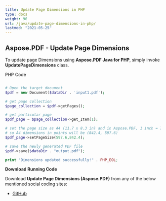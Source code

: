 ```yaml
---
title: Update Page Dimensions in PHP
type: docs
weight: 90
url: /java/update-page-dimensions-in-php/
lastmod: "2021-05-25"
---
```


## Aspose.PDF - Update Page Dimensions

To update page Dimensions using **Aspose.PDF Java for PHP**, simply invoke **UpdatePageDimensions** class.

PHP Code

```php

# Open the target document
$pdf = new Document($dataDir . 'input1.pdf');

# get page collection
$page_collection = $pdf->getPages();

# get particular page
$pdf_page = $page_collection->get_Item(1);

# set the page size as A4 (11.7 x 8.3 in) and in Aspose.PDF, 1 inch = 72 points
# so A4 dimensions in points will be (842.4, 597.6)
$pdf_page->setPageSize(597.6,842.4);

# save the newly generated PDF file
$pdf->save($dataDir . "output.pdf");

print "Dimensions updated successfully!" . PHP_EOL;

```

**Download Running Code**

Download **Update Page Dimensions (Aspose.PDF)** from any of the below mentioned social coding sites:

- [GitHub](https://github.com/aspose-pdf/Aspose.PDF-for-Java/blob/master/Plugins/Aspose_Pdf_Java_for_PHP/src/Aspose/Pdf/WorkingWithPages/UpdatePageDimensions.php)
